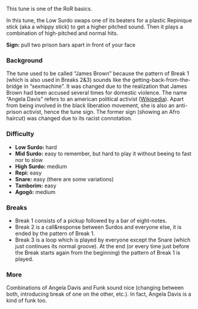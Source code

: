 This tune is one of the RoR basics.

In this tune, the Low Surdo swaps one of its beaters for a plastic Repinique stick (aka a whippy stick) to get a higher
pitched sound. Then it plays a combination of high-pitched and normal hits.

**Sign:** pull two prison bars apart in front of your face

### Background

The tune used to be called “James Brown” because the pattern of Break 1 (which is also used in Breaks 2&3) sounds like
the getting-back-from-the-bridge in “sexmachine”. It was changed due to the realization that James Brown had been
accused several times for domestic violence. The name “Angela Davis” refers to an american political activist
([Wikipedia](https://en.wikipedia.org/wiki/Angela_Davis)). Apart from being involved in the black liberation movement,
she is also an anti-prison activist, hence the tune sign. The former sign (showing an Afro haircut) was changed due
to its racist connotation.

### Difficulty

* **Low Surdo:** hard
* **Mid Surdo:** easy to remember, but hard to play it without beeing to fast nor to slow
* **High Surdo:** medium
* **Repi:** easy
* **Snare:** easy (there are some variations)
* **Tamborim:** easy
* **Agogô:** medium

### Breaks

* Break 1 consists of a pickup followed by a bar of eight-notes.
* Break 2 is a call&response between Surdos and everyone else, it is ended by the pattern of Break 1.
* Break 3 is a loop which is played by everyone except the Snare (which just continues its normal groove). At the end
  (or every time just before the Break starts again from the beginning) the pattern of Break 1 is played.

### More

Combinations of Angela Davis and Funk sound nice (changing between both, introducing break of one on the other, etc.).
In fact, Angela Davis is a kind of funk too.